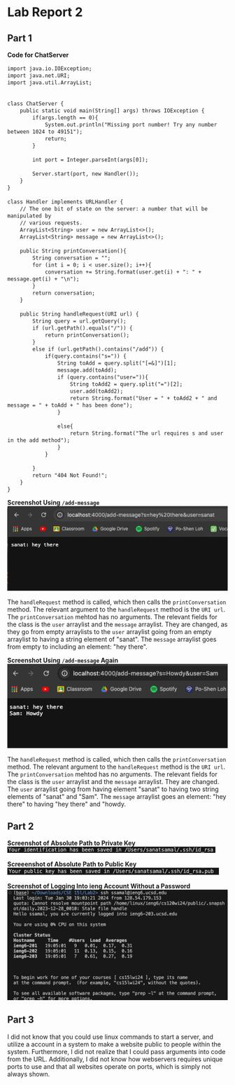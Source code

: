 # Lab Report 2

## Part 1

**Code for ChatServer**
```
import java.io.IOException;
import java.net.URI;
import java.util.ArrayList;


class ChatServer {
    public static void main(String[] args) throws IOException {
        if(args.length == 0){
            System.out.println("Missing port number! Try any number between 1024 to 49151");
            return;
        }

        int port = Integer.parseInt(args[0]);

        Server.start(port, new Handler());
    }
}

class Handler implements URLHandler {
    // The one bit of state on the server: a number that will be manipulated by
    // various requests.
    ArrayList<String> user = new ArrayList<>();
    ArrayList<String> message = new ArrayList<>();

    public String printConversation(){
        String conversation = "";
        for (int i = 0; i < user.size(); i++){
            conversation += String.format(user.get(i) + ": " + message.get(i) + "\n");
        }
        return conversation;
    }

    public String handleRequest(URI url) {
        String query = url.getQuery();
        if (url.getPath().equals("/")) {
            return printConversation();
        } 
        else if (url.getPath().contains("/add")) {
            if(query.contains("s=")) {
                String toAdd = query.split("[=&]")[1];
                message.add(toAdd);
                if (query.contains("user=")){
                    String toAdd2 = query.split("=")[2];
                    user.add(toAdd2);
                    return String.format("User = " + toAdd2 + " and message = " + toAdd + " has been done");
                }

                else{
                    return String.format("The url requires s and user in the add method");
                }
            }
                
        }
        return "404 Not Found!";
    }
}
```

**Screenshot Using `/add-message`**
![Image](Lab2test1.png)



The `handleRequest` method is called, which then calls the `printConversation` method. The relevant argument to the `handleRequest` method is the `URI url`. The `printConversation` mehtod has no arguments. The relevant fields for the class is the `user` arraylist and the `message` arraylist. They are changed, as they go from empty arraylists to the `user` arraylist going from an empty arraylist to having a string element of "sanat". The `message` arraylist goes from empty to including an element: "hey there". 


**Screenshot Using `/add-message` Again**
![Image](Lab2test2.png)



The `handleRequest` method is called, which then calls the `printConversation` method. The relevant argument to the `handleRequest` method is the `URI url`. The `printConversation` mehtod has no arguments. The relevant fields for the class is the `user` arraylist and the `message` arraylist. They are changed. The `user` arraylist going from having element "sanat" to having two string elements of "sanat" and "Sam". The `message` arraylist goes an element: "hey there" to having "hey there" and "howdy.



## Part 2

**Screenshot of Absolute Path to Private Key**
![Image](Lab2PrivateKeyPath.png)



**Screeenshot of Absolute Path to Public Key**
![Image](Lab2PublicKeyPath.png)


**Screenshot of Logging Into ieng Account Without a Password**
![Image](LoginWithoutPassword.png)


## Part 3
I did not know that you could use linux commands to start a server, and utilize a account in a system to make a website public to people within the system. Furthermore, I did not realize that I could pass arguments into code from the URL. Additionally, I did not know how webservers requires unique ports to use and that all websites operate on ports, which is simply not always shown. 
